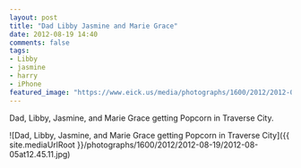 ```yaml
---
layout: post
title: "Dad Libby Jasmine and Marie Grace"
date: 2012-08-19 14:40
comments: false
tags: 
- Libby
- jasmine
- harry
- iPhone
featured_image: "https://www.eick.us/media/photographs/1600/2012/2012-08-19/2012-08-05at12.45.11.jpg"
---
```

Dad, Libby, Jasmine, and Marie Grace getting Popcorn in Traverse City.

![Dad, Libby, Jasmine, and Marie Grace getting Popcorn in Traverse City]({{ site.mediaUrlRoot }}/photographs/1600/2012/2012-08-19/2012-08-05at12.45.11.jpg)

